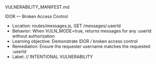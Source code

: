 VULNERABILITY_MANIFEST.md

IDOR — Broken Access Control
- Location: routes/messages.js, GET /messages/:userId
- Behavior: When VULN_MODE=true, returns messages for any :userId without authorization
- Learning objective: Demonstrate IDOR / broken access control
- Remediation: Ensure the requester username matches the requested :userId
- Label: // INTENTIONAL VULNERABILITY 